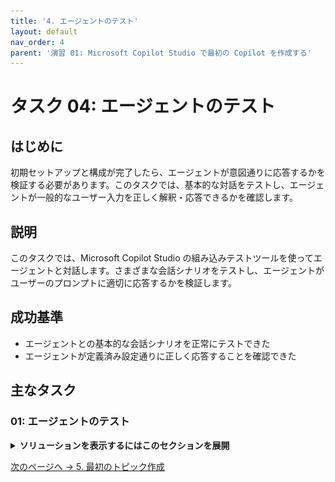 ```yaml
---
title: '4. エージェントのテスト'
layout: default
nav_order: 4
parent: '演習 01: Microsoft Copilot Studio で最初の Copilot を作成する'
---
```


# タスク 04: エージェントのテスト

## はじめに

初期セットアップと構成が完了したら、エージェントが意図通りに応答するかを検証する必要があります。このタスクでは、基本的な対話をテストし、エージェントが一般的なユーザー入力を正しく解釈・応答できるかを確認します。

## 説明

このタスクでは、Microsoft Copilot Studio の組み込みテストツールを使ってエージェントと対話します。さまざまな会話シナリオをテストし、エージェントがユーザーのプロンプトに適切に応答するかを検証します。

## 成功基準

- エージェントとの基本的な会話シナリオを正常にテストできた
- エージェントが定義済み設定通りに正しく応答することを確認できた

## 主なタスク

### 01: エージェントのテスト

<details markdown="block"> 
  <summary><strong>ソリューションを表示するにはこのセクションを展開</strong></summary> 

1. 自動的に開かれない場合は、作成したエージェントを選択します。

	![7ssbvz2g.jpg](../../media/7ssbvz2g.jpg)

	{: .warning } 
	> オプションの事前構築済みエージェントを使う場合:
	> 
	> 1. 左メニューの **エージェント** を選択
	> 1. **Contoso Customer Assistant** を選択
	>	![u7pa6xhw.jpg](../../media/u7pa6xhw.jpg)

1. 画面右上の **テスト** を選択すると、**エージェントのテスト** ペインにアクセスできます。

	![kxr7ggrb.jpg](../../media/kxr7ggrb.jpg)

	{: .note }
	> **エージェントのテスト** ペインには、エージェントから既に送信されたメッセージが表示されます。このメッセージは **Conversation Start** トピックから自動的に送信されたものです。

1. **エージェントのテスト** ペイン下部のテキストボックスに `Hello` と入力し、**Enter** を押します。

	![z2vj3ymd.jpg](../../media/z2vj3ymd.jpg)

{: .important }
> テストペイン内のメッセージを選択すると、それが使用された正確なトピックとノードにリダイレクトされます。トピックとノードについては、後ほど説明します！ 
> 
> ![thp48i9t.jpg](../../media/thp48i9t.jpg)

</details>

[次のページへ → 5. 最初のトピック作成](0105.md)